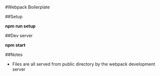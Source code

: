 #Webpack Boilerplate

##Setup 

__npm run setup__

##Dev server

__npm start__

##Notes

* Files are all served from public directory by the webpack development server
